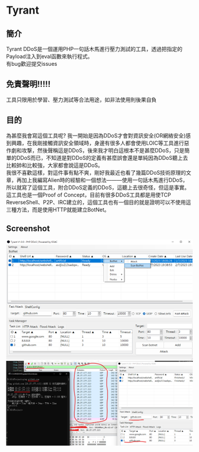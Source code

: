 # Tyrant
## 簡介
Tyrant DDoS是一個運用PHP一句話木馬進行壓力測試的工具，透過把指定的Payload注入到eval函數來執行程式。   
有bug歡迎提交issues 

## 免責聲明!!!!!
工具只限用於學習、壓力測試等合法用途，如非法使用則後果自負

## 目的
為甚麼我會寫這個工具呢? 我一開始是因為DDoS才會對資訊安全(OR網絡安全)感到興趣，在我剛接觸資訊安全領域時，身邊有很多人都會使用LOIC等工具進行惡作劇和攻撃，然後聲稱這是DDoS，後來我才明白這根本不是甚麼DDoS，只是簡單的DDoS而已，不知道是對DDoS的定義有甚麼誤會還是單純因為DDoS聽上去比較帥和比較強，大家都會說這是DDoS。   
我很不喜歡這樣，對這件事有點不爽，剛好我最近也看了幾篇DDoS技術原理的文章，再加上我編寫Alien時的經驗和一個想法———使用一句話木馬進行DDoS，所以就寫了這個工具，附合DDoS定義的DDoS，這聽上去很奇怪，但這是事實。   
這工具也是一個Proof of Concept，目前有很多DDoS工具都是用使TCP ReverseShell、P2P、IRC建立的，這個工具也有一個目的就是證明可以不使用這三種方法，而是使用HTTP就能建立BotNet。

## Screenshot
![](1.png)
![](2.png)